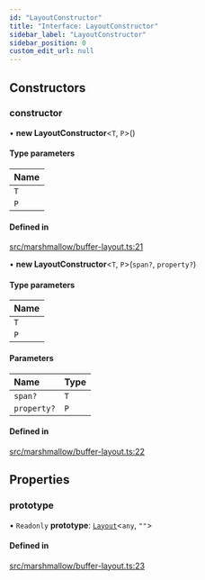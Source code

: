 ```yaml
---
id: "LayoutConstructor"
title: "Interface: LayoutConstructor"
sidebar_label: "LayoutConstructor"
sidebar_position: 0
custom_edit_url: null
---
```


## Constructors

### constructor

• **new LayoutConstructor**<`T`, `P`\>()

#### Type parameters

| Name |
| :------ |
| `T` |
| `P` |

#### Defined in

[src/marshmallow/buffer-layout.ts:21](https://github.com/alpha-defi/raydium-sdk/blob/ce1010a/src/marshmallow/buffer-layout.ts#L21)

• **new LayoutConstructor**<`T`, `P`\>(`span?`, `property?`)

#### Type parameters

| Name |
| :------ |
| `T` |
| `P` |

#### Parameters

| Name | Type |
| :------ | :------ |
| `span?` | `T` |
| `property?` | `P` |

#### Defined in

[src/marshmallow/buffer-layout.ts:22](https://github.com/alpha-defi/raydium-sdk/blob/ce1010a/src/marshmallow/buffer-layout.ts#L22)

## Properties

### prototype

• `Readonly` **prototype**: [`Layout`](../modules.md#layout)<`any`, ``""``\>

#### Defined in

[src/marshmallow/buffer-layout.ts:23](https://github.com/alpha-defi/raydium-sdk/blob/ce1010a/src/marshmallow/buffer-layout.ts#L23)
